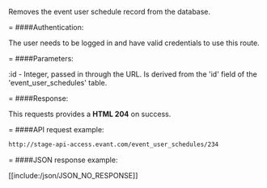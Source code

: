 <!-- --- title: DELETE /event_user_schedules/:id -->

Removes the event user schedule record from the database. 

=
####Authentication:

The user needs to be logged in and have valid credentials to use this route.

=
####Parameters:

:id - Integer, passed in through the URL. Is derived from the 'id' field of the 'event_user_schedules' table.

=
####Response:

This requests provides a <strong>HTML 204</strong> on success.

=
####API request example:
```html
http://stage-api-access.evant.com/event_user_schedules/234
```

=
####JSON response example:

[[include:/json/JSON_NO_RESPONSE]]